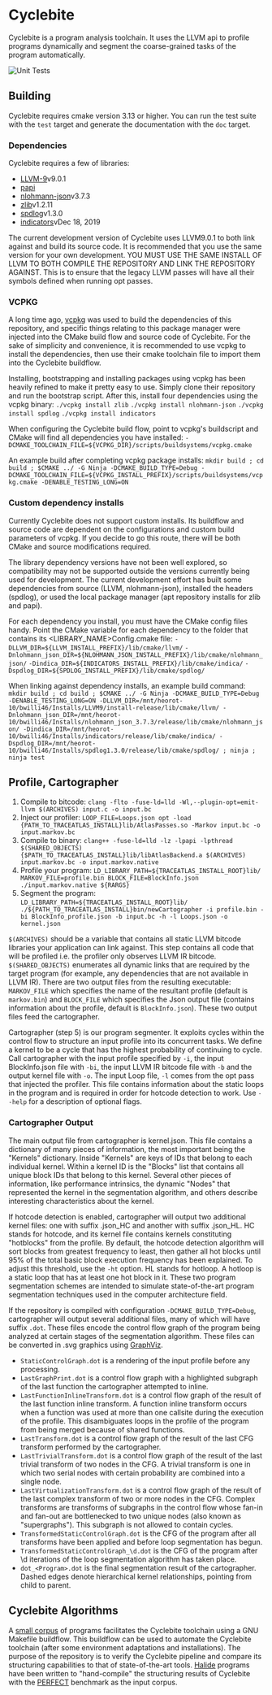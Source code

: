 # Cyclebite

Cyclebite is a program analysis toolchain. It uses the LLVM api to profile programs dynamically and segment the coarse-grained tasks of the program automatically. 

![Unit Tests](https://github.com/ruhrie/Cyclebite/workflows/Unit%20Tests/badge.svg)

## Building
Cyclebite requires cmake version 3.13 or higher. You can run the test suite with the `test` target and generate the documentation with the `doc` target.

### Dependencies
Cyclebite requires a few of libraries:
* [LLVM-9](https://llvm.org/)v9.0.1
* [papi](https://icl.utk.edu/papi/)
* [nlohmann-json](https://github.com/nlohmann/json)v3.7.3
* [zlib](https://www.zlib.net/)v1.2.11
* [spdlog](https://github.com/gabime/spdlog)v1.3.0
* [indicators](https://github.com/)vDec 18, 2019

The current development version of Cyclebite uses LLVM9.0.1 to both link against and build its source code. It is recommended that you use the same version for your own development. YOU MUST USE THE SAME INSTALL OF LLVM TO BOTH COMPILE THE REPOSITORY AND LINK THE REPOSITORY AGAINST. This is to ensure that the legacy LLVM passes will have all their symbols defined when running opt passes.

### VCPKG
A long time ago, [vcpkg](https://github.com/microsoft/vcpkg) was used to build the dependencies of this repository, and specific things relating to this package manager were injected into the CMake build flow and source code of Cyclebite. For the sake of simplicity and convenience, it is recommended to use vcpkg to install the dependencies, then use their cmake toolchain file to import them into the Cyclebite buildflow.

Installing, bootstrapping and installing packages using vcpkg has been heavily refined to make it pretty easy to use. Simply clone their repository and run the bootstrap script. After this, install four dependencies using the vcpkg binary:
`./vcpkg install zlib`
`./vcpkg install nlohmann-json`
`./vcpkg install spdlog`
`./vcpkg install indicators`

When configuring the Cyclebite build flow, point to vcpkg's buildscript and CMake will find all dependencies you have installed:
`-DCMAKE_TOOLCHAIN_FILE=${VCPKG_DIR}/scripts/buildsystems/vcpkg.cmake`

An example build after completing vcpkg package installs:
`mkdir build ; cd build ; $CMAKE ../ -G Ninja -DCMAKE_BUILD_TYPE=Debug -DCMAKE_TOOLCHAIN_FILE=${VCPKG_INSTALL_PREFIX}/scripts/buildsystems/vcpkg.cmake -DENABLE_TESTING_LONG=ON`

### Custom dependency installs
Currently Cyclebite does not support custom installs. Its buildflow and source code are dependent on the configurations and custom build parameters of vcpkg. If you decide to go this route, there will be both CMake and source modifications required.

The library dependency versions have not been well explored, so compatibility may not be supported outside the versions currently being used for development. The current development effort has built some dependencies from source (LLVM, nlohmann-json), installed the headers (spdlog), or used the local package manager (apt repository installs for zlib and papi).

For each dependency you install, you must have the CMake config files handy. Point the CMake variable for each dependency to the folder that contains its <LIBRARY_NAME>Config.cmake file:
`-DLLVM_DIR=${LLVM_INSTALL_PREFIX}/lib/cmake/llvm/`
`-Dnlohmann_json_DIR=${NLOHMANN_JSON_INSTALL_PREFIX}/lib/cmake/nlohmann_json/`
`-Dindica_DIR=${INDICATORS_INSTALL_PREFIX}/lib/cmake/indica/`
`-Dspdlog_DIR=${SPDLOG_INSTALL_PREFIX}/lib/cmake/spdlog/`

When linking against dependency installs, an example build command:
`mkdir build ; cd build ; $CMAKE ../ -G Ninja -DCMAKE_BUILD_TYPE=Debug -DENABLE_TESTING_LONG=ON -DLLVM_DIR=/mnt/heorot-10/bwilli46/Installs/LLVM9/install-release/lib/cmake/llvm/ -Dnlohmann_json_DIR=/mnt/heorot-10/bwilli46/Installs/nlohmann_json_3.7.3/release/lib/cmake/nlohmann_json/ -Dindica_DIR=/mnt/heorot-10/bwilli46/Installs/indicators/release/lib/cmake/indica/ -Dspdlog_DIR=/mnt/heorot-10/bwilli46/Installs/spdlog1.3.0/release/lib/cmake/spdlog/ ; ninja ; ninja test`

## Profile, Cartographer
1. Compile to bitcode: `clang -flto -fuse-ld=lld -Wl,--plugin-opt=emit-llvm $(ARCHIVES) input.c -o input.bc`
2. Inject our profiler: `LOOP_FILE=Loops.json opt -load {PATH_TO_TRACEATLAS_INSTALL}lib/AtlasPasses.so -Markov input.bc -o input.markov.bc`
3. Compile to binary: `clang++ -fuse-ld=lld -lz -lpapi -lpthread $(SHARED_OBJECTS) {$PATH_TO_TRACEATLAS_INSTALL}lib/libAtlasBackend.a $(ARCHIVES) input.markov.bc -o input.markov.native`
4. Profile your program: `LD_LIBRARY_PATH=${TRACEATLAS_INSTALL_ROOT}lib/ MARKOV_FILE=profile.bin BLOCK_FILE=BlockInfo.json ./input.markov.native ${RARGS}`
5. Segment the program: `LD_LIBRARY_PATH=${TRACEATLAS_INSTALL_ROOT}lib/ ./${PATH_TO_TRACEATLAS_INSTALL}bin/newCartographer -i profile.bin -bi BlockInfo_profile.json -b input.bc -h -l Loops.json -o kernel.json`

`$(ARCHIVES)` should be a variable that contains all static LLVM bitcode libraries your application can link against. This step contains all code that will be profiled i.e. the profiler only observes LLVM IR bitcode. `$(SHARED_OBJECTS)` enumerates all dynamic links that are required by the target program (for example, any dependencies that are not available in LLVM IR). There are two output files from the resulting executable: `MARKOV_FILE` which specifies the name of the resultant profile (default is `markov.bin`) and `BLOCK_FILE` which specifies the Json output file (contains information about the profile, default is `BlockInfo.json`). These two output files feed the cartographer.

Cartographer (step 5) is our program segmenter. It exploits cycles within the control flow to structure an input profile into its concurrent tasks. We define a kernel to be a cycle that has the highest probability of continuing to cycle. Call cartographer with the input profile specified by `-i`, the input BlockInfo.json file with `-bi`, the input LLVM IR bitcode file with `-b` and the output kernel file with `-o`. The input Loop file, `-l` comes from the opt pass that injected the profiler. This file contains information about the static loops in the program and is required in order for hotcode detection to work. Use `--help` for a description of optional flags. 

### Cartographer Output
The main output file from cartographer is kernel.json. This file contains a dictionary of many pieces of information, the most important being the "Kernels" dictionary. Inside "Kernels" are keys of IDs that belong to each individual kernel. Within a kernel ID is the "Blocks" list that contains all unique block IDs that belong to this kernel. Several other pieces of information, like performance intrinsics, the dynamic "Nodes" that represented the kernel in the segmentation algorithm, and others describe interesting characteristics about the kernel.

If hotcode detection is enabled, cartographer will output two additional kernel files: one with suffix .json_HC and another with suffix .json_HL. HC stands for hotcode, and its kernel file contains kernels constituting "hotblocks" from the profile. By default, the hotcode detection algorithm will sort blocks from greatest frequency to least, then gather all hot blocks until 95% of the total basic block execution frequency has been explained. To adjust this threshold, use the `-ht` option. HL stands for hotloop. A hotloop is a static loop that has at least one hot block in it. These two program segmentation schemes are intended to simulate state-of-the-art program segmentation techniques used in the computer architecture field.

If the repository is compiled with configuration `-DCMAKE_BUILD_TYPE=Debug`, cartographer will output several additional files, many of which will have suffix `.dot`. These files encode the control flow graph of the program being analyzed at certain stages of the segmentation algorithm. These files can be converted in .svg graphics using [GraphViz](https://pypi.org/project/graphviz/). 

* `StaticControlGraph.dot` is a rendering of the input profile before any processing.
* `LastGraphPrint.dot` is a control flow graph with a highlighted subgraph of the last function the cartographer attempted to inline.
* `LastFunctionInlineTransform.dot` is a control flow graph of the result of the last function inline transform. A function inline transform occurs when a function was used at more than one callsite during the execution of the profile. This disambiguates loops in the profile of the program from being merged because of shared functions.
* `LastTransform.dot` is a control flow graph of the result of the last CFG transform performed by the cartographer.
* `LastTrivialTransform.dot` is a control flow graph of the result of the last trivial transform of two nodes in the CFG. A trivial transform is one in which two serial nodes with certain probability are combined into a single node.
* `LastVirtualizationTransform.dot` is a control flow graph of the result of the last complex transform of two or more nodes in the CFG. Complex transforms are transforms of subgraphs in the control flow whose fan-in and fan-out are bottlenecked to two unique nodes (also known as "supergraphs"). This subgraph is not allowed to contain cycles.
* `TransformedStaticControlGraph.dot` is the CFG of the program after all transforms have been applied and before loop segmentation has begun.
* `TransformedStaticControlGraph_\d.dot` is the CFG of the program after \d iterations of the loop segmentation algorithm has taken place.
* `dot_<Program>.dot` is the final segmentation result of the cartographer. Dashed edges denote hierarchical kernel relationships, pointing from child to parent. 

## Cyclebite Algorithms
A [small corpus](https://github.com/benroywillis/Algorithms) of programs facilitates the Cyclebite toolchain using a GNU Makefile buildflow. This buildflow can be used to automate the Cyclebite toolchain (after some environment adaptations and installations). The purpose of the repository is to verify the Cyclebite pipeline and compare its structuring capabilities to that of state-of-the-art tools. [Halide](https://github.com/halide/Halide) programs have been written to "hand-compile" the structuring results of Cyclebite with the [PERFECT](https://hpc.pnl.gov/PERFECT/) benchmark as the input corpus.
